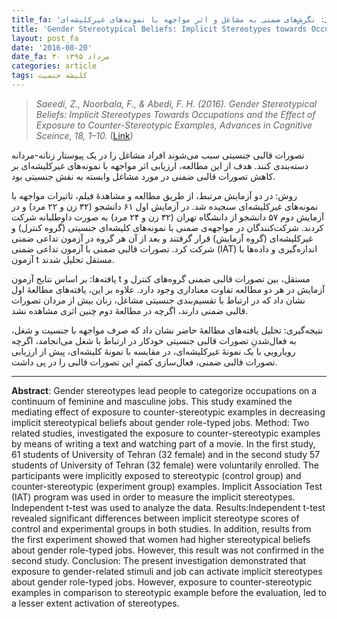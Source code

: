 ```yaml
---
title_fa: 'تصورات قالبی جنسیتی: نگرش‌های ضمنی به مشاغل و اثر مواجهه با نمونه‌های غیرکلیشه‌ای'
title: 'Gender Stereotypical Beliefs: Implicit Stereotypes towards Occupations and the Effect of Exposure to Counter-stereotypic Examples'
layout: post_fa
date: '2016-08-20'
date_fa: ۳۰ مرداد ۱۳۹۵
categories: article
tags: کلیشه جنسیت
---
```



<blockquote style="direction:ltr">
<i>Saeedi, Z., Noorbala, F., & Abedi, F. H. (2016). Gender Stereotypical Beliefs: Implicit Stereotypes Towards Occupations and the Effect of Exposure to Counter-Stereotypic Examples, Advances in Cognitive Sceince, 18, 1–10.</i> (<a href="http://www.iricss.org/fa/Publications/QuarterlyJournal/1395/Spring/08.pdf">Link</a>)
</blockquote>

تصورات قالبی جنسیتی سبب می‌شوند افراد مشاغل را در یک پیوستار زنانه-مردانه دسته‌بندی کنند. هدف از این مطالعه، ارزیابی اثر مواجهه با نمونه‌های غیرکلیشه‌ای بر کاهش تصورات قالبی ضمنی در مورد مشاغل وابسته به نقش جنسیتی بود.

<!--more-->

روش: در دو آزمایش مرتبط، از طریق مطالعه و مشاهدهٔ فیلم، تاثیرات مواجهه با نمونه‌های غیرکلیشه‌ای سنجیده شد. در آزمایش اول ۶۱ دانشجو (۳۲ زن و ۲۲ مرد) و در آزمایش دوم ۵۷ دانشجو از دانشگاه تهران (۳۲ زن و ۲۴ مرد) به صورت داوطلبانه شرکت کردند. شرکت‌کنندگان در مواجهه‌ی ضمنی با نمونه‌های کلیشه‌ای جنسیتی (گروه کنترل) و غیرکلیشه‌ای (گروه آزمایش) قرار گرفتند و بعد از آن هر گروه در آزمون تداعی ضمنی شرکت کرد. تصورات قالبی ضمنی با آزمون تداعی ضمنی (IAT) اندازه‌گیری و داده‌ها با آزمون t مستقل تحلیل شدند.


یافته‌ها: بر اساس نتایج آزمون t مستقل، بین تصورات قالبی ضمنی گروه‌های کنترل و آزمایش در هر دو مطالعه تفاوت معناداری وجود دارد. علاوه بر این، یافته‌های مطالعهٔ اول نشان داد که در ارتباط با تقسیم‌بندی جنسیتی مشاغل، زنان بیش از مردان تصورات قالبی ضمنی دارند، اگرچه در مطالعهٔ دوم چنین اثری مشاهده نشد.


نتیجه‌گیری: تحلیل یافته‌های مطالعهٔ حاضر نشان داد که صرف مواجهه با جنسیت و شغل، به فعال‌شدنِ تصورات قالبی جنسیتی خودکار در ارتباط با شغل می‌انجامد، اگرچه رویارویی با یک نمونهٔ غیرکلیشه‌ای، در مقایسه با نمونهٔ کلیشه‌ای، پیش از ارزیابی تصورات قالبی ضمنی، فعال‌سازی کمترِ این تصورات قالبی را در پی داشت.

---

<div style="direction:ltr">
<strong>Abstract</strong>: Gender stereotypes lead people to categorize occupations on a continuum of feminine and masculine jobs. This study examined the mediating effect of exposure to counter-stereotypic examples in decreasing implicit stereotypical beliefs about gender role-typed jobs. Method: Two related studies, investigated the exposure to counter-stereotypic examples by means of writing a text and watching part of a movie. In the  first study, 61 students of University of Tehran (32 female) and in the second study 57 students of University of Tehran (32 female) were voluntarily enrolled. The participants were implicitly exposed to stereotypic (control group) and counter-stereotypic (experiment group) examples. Implicit Association Test (IAT) program was used in order to measure the implicit stereotypes. Independent t-test was used to analyze the data. Results:Independent t-test revealed significant differences between implicit stereotype scores of control and experimental groups in both studies. In addition, results from the first experiment showed that women had higher stereotypical beliefs about gender role-typed jobs. However, this result was not confirmed in the second study. Conclusion: The present investigation demonstrated that exposure to gender-related stimuli and job can activate implicit stereotypes about gender role-typed jobs. However, exposure to counter-stereotypic examples in comparison to stereotypic example before the evaluation, led to a lesser extent activation of stereotypes.
</div> <!-- /.ltr -->
